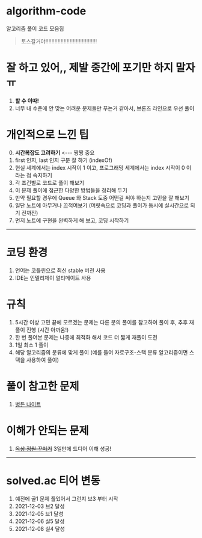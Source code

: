 # algorithm-code

알고리즘 풀이 코드 모음집

> 토스갈거야!!!!!!!!!!!!!!!!!!!!!!!!!!!!!!!!!!

# 잘 하고 있어,, 제발 중간에 포기만 하지 말자 ㅠ

1. **할 수 이따!**
2. 너무 내 수준에 안 맞는 어려운 문제들만 푸는거 같아서, 브론즈 라인으로 우선 풀이 

# 개인적으로 느낀 팁

0. **시간복잡도 고려하기** <--- 짱짱 중요
1. first 인지, last 인지 구분 잘 하기 (indexOf)
2. 현실 세계에서는 index 시작이 1 이고, 프로그래밍 세계에서는 index 시작이 0 이라는 점 숙지하기
3. 각 조건별로 코드로 풀이 해보기
4. 이 문제 풀이에 접근한 다양한 방법들을 정리해 두기
5. 만약 필요할 경우에 Queue 와 Stack 도중 어떤걸 써야 하는지 고민을 잘 해보기
6. 일단 노트에 아무거나 끄적여보기 (머릿속으로 코딩과 풀이가 동시에 실시간으로 되기 전까진)
7. 먼저 노트에 구현을 완벽하게 해 보고, 코딩 시작하기

---

# 코딩 환경

1. 언어는 코틀린으로 최신 stable 버전 사용
2. IDE는 인텔리제이 얼티메이트 사용

# 규칙

1. 5시간 이상 고민 끝에 모르겠는 문제는 다른 분의 풀이를 참고하여 풀이 후, 추후 재풀이 진행 (시간 아까움!)
2. 한 번 풀어본 문제는 나중에 최적화 해서 코드 더 짧게 재풀이 도전
3. 1일 최소 1 풀이
4. 해당 알고리즘의 분류에 맞게 풀이 (예를 들어 자료구조-스택 분류 알고리즘이면 스택을 사용하여 풀이)

# 풀이 참고한 문제

1. [병든 나이트](https://www.acmicpc.net/problem/1783)

# 이해가 안되는 문제
1. [~~옥상 정원 꾸미기~~](https://www.acmicpc.net/problem/6198) 3일만에 드디어 이해 성공!

---

# solved.ac 티어 변동

1. 예전에 골1 문제 풀었어서 그런지 브3 부터 시작
2. 2021-12-03 브2 달성
3. 2021-12-05 브1 달성
4. 2021-12-06 실5 달성
5. 2021-12-08 실4 달성
